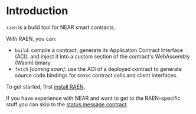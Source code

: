 # Introduction

`raen` is a build tool for NEAR smart contracts.

With RAEN, you can:

* `build`: compile a contract, generate its Application Contract Interface (ACI), and inject it into a custom section of the contract's WebAssembly (Wasm) binary.
* `fetch` _[coming soon]_: use the ACI of a deployed contract to generate source code bindings for cross contract calls and client interfaces.

To get started, first [install RAEN](https://raen.dev/docs/guide/installation.html).

If you have experience with NEAR and want to get to the RAEN-specific stuff you can skip to the [status message contract](./status-message/wit.md).
